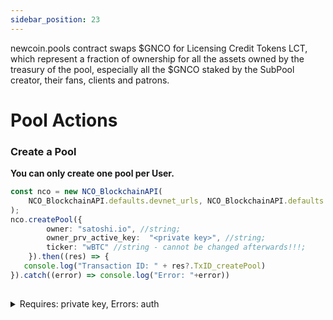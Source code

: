 ```yaml
---
sidebar_position: 23
---
```

newcoin.pools contract swaps $GNCO for Licensing Credit Tokens LCT, which represent a fraction of ownership for all the assets owned by the treasury of the pool, especially all the $GNCO staked by the SubPool creator, their fans, clients and patrons. 

# Pool Actions

### Create a Pool
**You can only create one pool per User.**  
```typescript
const nco = new NCO_BlockchainAPI(
    NCO_BlockchainAPI.defaults.devnet_urls, NCO_BlockchainAPI.defaults.devnet_services
);
nco.createPool({
        owner: "satoshi.io", //string;
        owner_prv_active_key:  "<private key>", //string;
        ticker: "wBTC" //string - cannot be changed afterwards!!!;
    }).then((res) => {
   console.log("Transaction ID: " + res?.TxID_createPool)
}).catch((error) => console.log("Error: "+error))
        
```

<details>

<summary>Requires: private key, Errors: auth</summary>

Requires: Authorization from Account 

Errors: 
- **"Error: Invalid checksum ..."**: Authentication Error - probably that payer & Payer private key do not match
- **"Error: transaction declares authority ..."**: Authentication Error - seems the payer and private key do not match
- **"Error: create_dao: pool already exist"**: Create a pool first
TBD

</details>